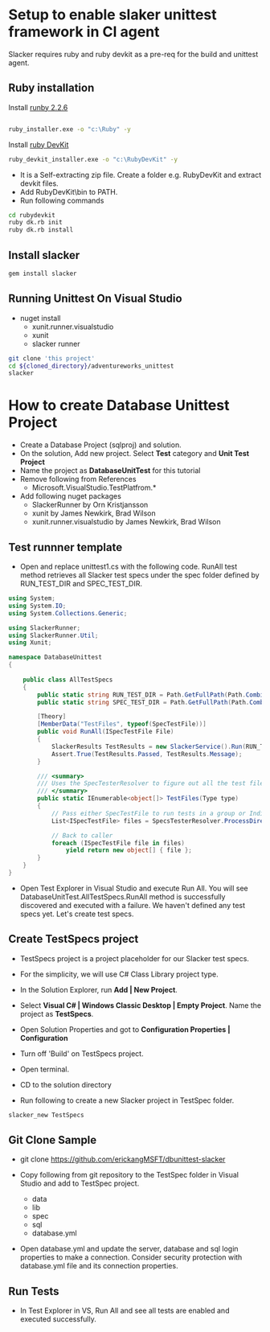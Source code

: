 # Setup to enable slaker unittest framework in CI agent

Slacker requires ruby and ruby devkit as a pre-req for the build and unittest agent.

## Ruby installation 

Install [runby 2.2.6](https://dl.bintray.com/oneclick/rubyinstaller/rubyinstaller-2.2.6-x64.exe)

```bash

ruby_installer.exe -o "c:\Ruby" -y
```

Install [ruby DevKit](https://dl.bintray.com/oneclick/rubyinstaller/DevKit-mingw64-64-4.7.2-20130224-1432-sfx.exe)

```bash
ruby_devkit_installer.exe -o "c:\RubyDevKit" -y
```

- It is a Self-extracting zip file. Create a folder e.g. RubyDevKit and extract devkit files. 
- Add RubyDevKit\bin to PATH.
- Run following commands

```bash
cd rubydevkit
ruby dk.rb init
ruby dk.rb install
```

## Install slacker

```bash
gem install slacker
```

## Running Unittest On Visual Studio 
* nuget install 
    * xunit.runner.visualstudio
    * xunit
    * slacker runner

```bash
git clone 'this project'
cd ${cloned_directory}/adventureworks_unittest
slacker
```

# How to create Database Unittest Project

* Create a Database Project (sqlproj) and solution.
* On the solution, Add new project. Select **Test** category and **Unit Test Project**
* Name the project as **DatabaseUnitTest** for this tutorial 
* Remove following from References
    * Microsoft.VisualStudio.TestPlatfrom.*
* Add following nuget packages
    * SlackerRunner by Orn Kristjansson
    * xunit by James Newkirk, Brad Wilson
    * xunit.runner.visualstudio by James Newkirk, Brad Wilson

## Test runnner template
* Open and replace unittest1.cs with the following code. RunAll test method retrieves all Slacker test specs under the spec folder defined by RUN_TEST_DIR and SPEC_TEST_DIR.

```csharp
using System;
using System.IO;
using System.Collections.Generic;

using SlackerRunner;
using SlackerRunner.Util;
using Xunit;

namespace DatabaseUnittest
{
  
    public class AllTestSpecs
    {
        public static string RUN_TEST_DIR = Path.GetFullPath(Path.Combine("..", "..", "..", "TestSpecs")) + "\\";
        public static string SPEC_TEST_DIR = Path.GetFullPath(Path.Combine("..", "..", "..", "TestSpecs", "spec") + "/");

        [Theory]
        [MemberData("TestFiles", typeof(SpecTestFile))]
        public void RunAll(ISpecTestFile File)
        {
            SlackerResults TestResults = new SlackerService().Run(RUN_TEST_DIR, SPEC_TEST_DIR + File.FileName);
            Assert.True(TestResults.Passed, TestResults.Message);
        }

        /// <summary>
        /// Uses the SpecTesterResolver to figure out all the test files in a directory
        /// </summary>
        public static IEnumerable<object[]> TestFiles(Type type)
        {
            // Pass either SpecTestFile to run tests in a group or IndividualTestFile to run one test file at a time 
            List<ISpecTestFile> files = SpecsTesterResolver.ProcessDirectory(SPEC_TEST_DIR, type);

            // Back to caller
            foreach (ISpecTestFile file in files)
                yield return new object[] { file };
        }
    }
}
``` 

* Open Test Explorer in Visual Studio and execute Run All. You will see DatabaseUnitTest.AllTestSpecs.RunAll method is successfully discovered and executed with a failure. We haven't defined any test specs yet. Let's create test specs.

## Create TestSpecs project 

* TestSpecs project is a project placeholder for our Slacker test specs. 
* For the simplicity, we will use C# Class Library project type.

* In the Solution Explorer, run **Add | New Project**.
* Select **Visual C# | Windows Classic Desktop | Empty Project**. Name the project as **TestSpecs**. 

* Open Solution Properties and got to **Configuration Properties | Configuration**

* Turn off 'Build' on TestSpecs project.

* Open terminal.

* CD to the solution directory

* Run following to create a new Slacker project in TestSpec folder.

```bash
slacker_new TestSpecs
```

## Git Clone Sample

* git clone https://github.com/erickangMSFT/dbunittest-slacker

* Copy following from git repository to the TestSpec folder in Visual Studio and add to TestSpec project.
    * data
    * lib
    * spec
    * sql
    * database.yml

* Open database.yml and update the server, database and sql login properties to make a connection. Consider security protection with database.yml file and its connection properties.

## Run Tests

* In Test Explorer in VS, Run All and see all tests are enabled and executed successfully.